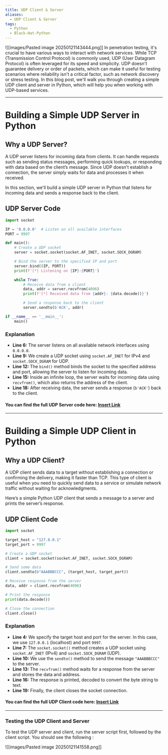 ```yaml
---
title: UDP Client & Server
aliases:
  - UDP Client & Server
tags:
  - Python
  - Black-Hat-Python
---
```

![[images/Pasted image 20250121143444.png]]
In penetration testing, it's crucial to have various ways to interact with network services. While TCP (Transmission Control Protocol) is commonly used, UDP (User Datagram Protocol) is often leveraged for its speed and simplicity. UDP doesn't guarantee delivery or order of packets, which can make it useful for testing scenarios where reliability isn't a critical factor, such as network discovery or stress testing. In this blog post, we'll walk you through creating a simple UDP client and server in Python, which will help you when working with UDP-based services.

---
# Building a Simple UDP Server in Python

## Why a UDP Server?

A UDP server listens for incoming data from clients. It can handle requests such as sending status messages, performing quick lookups, or responding with data based on the client’s message. Since UDP doesn’t establish a connection, the server simply waits for data and processes it when received.

In this section, we'll build a simple UDP server in Python that listens for incoming data and sends a response back to the client.

## UDP Server Code

```python
import socket

IP = '0.0.0.0'  # Listen on all available interfaces
PORT = 9997

def main():
    # Create a UDP socket
    server = socket.socket(socket.AF_INET, socket.SOCK_DGRAM)

    # Bind the server to the specified IP and port
    server.bind((IP, PORT))
    print(f'[*] Listening on {IP}:{PORT}')

    while True:
        # Receive data from a client
        data, addr = server.recvfrom(4096)
        print(f'[*] Received data from {addr}: {data.decode()}')

        # Send a response back to the client
        server.sendto(b'ACK', addr)

if __name__ == '__main__':
    main()
```

### Explanation

- **Line 6:** The server listens on all available network interfaces using `0.0.0.0`.
- **Line 9:** We create a UDP socket using `socket.AF_INET` for IPv4 and `socket.SOCK_DGRAM` for UDP.
- **Line 12:** The `bind()` method binds the socket to the specified address and port, allowing the server to listen for incoming data.
- **Line 15:** Inside an infinite loop, the server waits for incoming data using `recvfrom()`, which also returns the address of the client.
- **Line 18:** After receiving data, the server sends a response (`b'ACK'`) back to the client.

#### You can find the full UDP Server code here: [Insert Link](https://github.com/jayeshkaithwas/Networking-Python/blob/main/udp_server.py)

---
# Building a Simple UDP Client in Python

## Why a UDP Client?

A UDP client sends data to a target without establishing a connection or confirming the delivery, making it faster than TCP. This type of client is useful when you need to quickly send data to a service or simulate network traffic without waiting for acknowledgments.

Here’s a simple Python UDP client that sends a message to a server and prints the server’s response.

## UDP Client Code

```python
import socket

target_host = "127.0.0.1"
target_port = 9997

# Create a UDP socket
client = socket.socket(socket.AF_INET, socket.SOCK_DGRAM)

# Send some data
client.sendto(b"AAABBBCCC", (target_host, target_port))

# Receive response from the server
data, addr = client.recvfrom(4096)

# Print the response
print(data.decode())

# Close the connection
client.close()
```

### Explanation

- **Line 4:** We specify the target host and port for the server. In this case, we use `127.0.0.1` (localhost) and port `9997`.
- **Line 7:** The `socket.socket()` method creates a UDP socket using `socket.AF_INET` (IPv4) and `socket.SOCK_DGRAM` (UDP).
- **Line 10:** We use the `sendto()` method to send the message `"AAABBBCCC"` to the server.
- **Line 13:** The `recvfrom()` method waits for a response from the server and stores the data and address.
- **Line 16:** The response is printed, decoded to convert the byte string to text.
- **Line 19:** Finally, the client closes the socket connection.

#### You can find the full UDP Client code here: [Insert Link](https://github.com/jayeshkaithwas/Networking-Python/blob/main/udp_client.py)

---

### Testing the UDP Client and Server

To test the UDP server and client, run the server script first, followed by the client script. You should see the following :

![[images/Pasted image 20250121141558.png]]